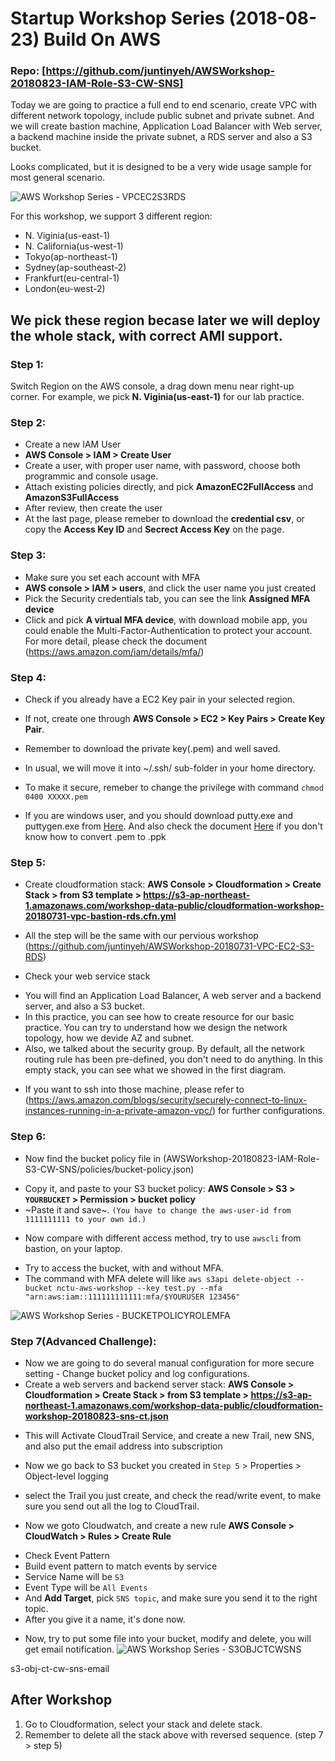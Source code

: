 Startup Workshop Series (2018-08-23) Build On AWS
======
### Repo: [https://github.com/juntinyeh/AWSWorkshop-20180823-IAM-Role-S3-CW-SNS]

Today we are going to practice a full end to end scenario, create VPC with different network topology, include public subnet and private subnet. And we will create bastion machine, Application Load Balancer with Web server, a backend machine inside the private subnet, a RDS server and also a S3 bucket.

Looks complicated, but it is designed to be a very wide usage sample for most general scenario.

![AWS Workshop Series - VPCEC2S3RDS](https://raw.githubusercontent.com/juntinyeh/AWSWorkshop-20180731-VPC-EC2-S3-RDS/master/images/vpcec2s3rds.png)

For this workshop, we support 3 different region: 
* N. Viginia(us-east-1)
* N. California(us-west-1)
* Tokyo(ap-northeast-1)
* Sydney(ap-southeast-2) 
* Frankfurt(eu-central-1)
* London(eu-west-2)

We pick these region becase later we will deploy the whole stack, with correct AMI support.
------

### Step 1:
Switch Region on the AWS console, a drag down menu near right-up corner.
For example, we pick **N. Viginia(us-east-1)** for our lab practice.

### Step 2:
* Create a new IAM User
* **AWS Console > IAM > Create User**
* Create a user, with proper user name, with password, choose both programmic and console usage.
* Attach existing policies directly, and pick **AmazonEC2FullAccess** and **AmazonS3FullAccess**
* After review, then create the user
* At the last page, please remeber to download the **credential csv**, or copy the **Access Key ID** and **Secrect Access Key** on the page.

### Step 3:
* Make sure you set each account with MFA
* **AWS console > IAM > users**, and click the user name you just created
* Pick the Security credentials tab, you can see the link **Assigned MFA device**
* Click and pick **A virtual MFA device**, with download mobile app, you could enable the Multi-Factor-Authentication to protect your account.
For more detail, please check the document (https://aws.amazon.com/iam/details/mfa/)

### Step 4:
* Check if you already have a EC2 Key pair in your selected region. 
* If not, create one through **AWS Console > EC2 > Key Pairs > Create Key Pair**. 
* Remember to download the private key(.pem) and well saved. 
* In usual, we will move it into ~/.ssh/ sub-folder in your home directory.
* To make it secure, remeber to change the privilege with command 
``` chmod 0400 XXXXX.pem ```

* If you are windows user, and you should download putty.exe and puttygen.exe from [Here](https://www.chiark.greenend.org.uk/~sgtatham/putty/latest.html). And also check the document [Here](https://www.ssh.com/ssh/putty/windows/puttygen) if you don't know how to convert .pem to .ppk

### Step 5:
* Create cloudformation stack: **AWS Console > Cloudformation > Create Stack > from S3 template >
https://s3-ap-northeast-1.amazonaws.com/workshop-data-public/cloudformation-workshop-20180731-vpc-bastion-rds.cfn.yml**
- All the step will be the same with our pervious workshop (https://github.com/juntinyeh/AWSWorkshop-20180731-VPC-EC2-S3-RDS)
* Check your web service stack
- You will find an Application Load Balancer, A web server and a backend server, and also a S3 bucket.
- In this practice, you can see how to create resource for our basic practice. You can try to understand how we design the network topology, how we devide AZ and subnet.
- Also, we talked about the security group. By default, all the network routing rule has been pre-defined, you don't need to do anything. In this empty stack, you can see what we showed in the first diagram.
* If you want to ssh into those machine, please refer to (https://aws.amazon.com/blogs/security/securely-connect-to-linux-instances-running-in-a-private-amazon-vpc/) for further configurations.

### Step 6:
* Now find the bucket policy file in (AWSWorkshop-20180823-IAM-Role-S3-CW-SNS/policies/bucket-policy.json)
- Copy it, and paste to your S3 bucket policy: **AWS Console > S3 > `YOURBUCKET` > Permission > bucket policy**
- ~Paste it and save~. `(You have to change the aws-user-id from 1111111111 to your own id.)`
* Now compare with different access method, try to use `awscli` from bastion, on your laptop.
- Try to access the bucket, with and without MFA.
- The command with MFA delete will like 
`aws s3api delete-object --bucket nctu-aws-workshop --key test.py --mfa "arn:aws:iam::111111111111:mfa/$YOURUSER 123456"`

![AWS Workshop Series - BUCKETPOLICYROLEMFA](https://raw.githubusercontent.com/juntinyeh/AWSWorkshop-20180823-IAM-Role-S3-CW-SNS/master/images/s3-bucket-policy-role-mfa.png)

### Step 7(Advanced Challenge): 
* Now we are going to do several manual configuration for more secure setting - Change bucket policy and log configurations.
* Create a web servers and backend server stack: **AWS Console > Cloudformation > Create Stack > from S3 template >
https://s3-ap-northeast-1.amazonaws.com/workshop-data-public/cloudformation-workshop-20180823-sns-ct.json**
- This will Activate CloudTrail Service, and create a new Trail, new SNS, and also put the email address into subscription 
* Now we go back to S3 bucket you created in `Step 5` > Properties > Object-level logging
- select the Trail you just create, and check the read/write event, to make sure you send out all the log to CloudTrail.
* Now we goto Cloudwatch, and create a new rule **AWS Console > CloudWatch > Rules > Create Rule**
- Check Event Pattern
- Build event pattern to match events by service 
- Service Name will be `S3`
- Event Type will be `All Events`
- And **Add Target**, pick `SNS topic`, and make sure you send it to the right topic.
- After you give it a name, it's done now.
* Now, try to put some file into your bucket, modify and delete, you will get email notification.
![AWS Workshop Series - S3OBJCTCWSNS](https://raw.githubusercontent.com/juntinyeh/AWSWorkshop-20180823-IAM-Role-S3-CW-SNS/master/images/s3-obj-ct-cw-sns-email.png)

s3-obj-ct-cw-sns-email
## After Workshop
1. Go to Cloudformation, select your stack and delete stack.
2. Remember to delete all the stack above with reversed sequence. (step 7 > step 5)
